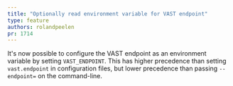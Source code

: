 ```yaml
---
title: "Optionally read environment variable for VAST endpoint"
type: feature
authors: rolandpeelen
pr: 1714
---
```


It's now possible to configure the VAST endpoint as an environment variable
by setting `VAST_ENDPOINT`. This has higher precedence than setting
`vast.endpoint` in configuration files, but lower precedence than passing
`--endpoint=` on the command-line.
